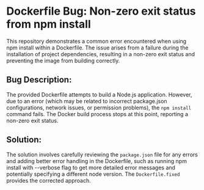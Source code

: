 # Dockerfile Bug: Non-zero exit status from npm install

This repository demonstrates a common error encountered when using npm install within a Dockerfile. The issue arises from a failure during the installation of project dependencies, resulting in a non-zero exit status and preventing the image from building correctly.

## Bug Description:

The provided Dockerfile attempts to build a Node.js application.  However, due to an error (which may be related to incorrect package.json configurations, network issues, or permission problems), the `npm install` command fails.  The Docker build process stops at this point, reporting a non-zero exit status.

## Solution:

The solution involves carefully reviewing the `package.json` file for any errors and adding better error handling in the Dockerfile, such as running npm install with --verbose flag to get more detailed error messages and potentially specifying a different node version.  The `Dockerfile.fixed` provides the corrected approach.